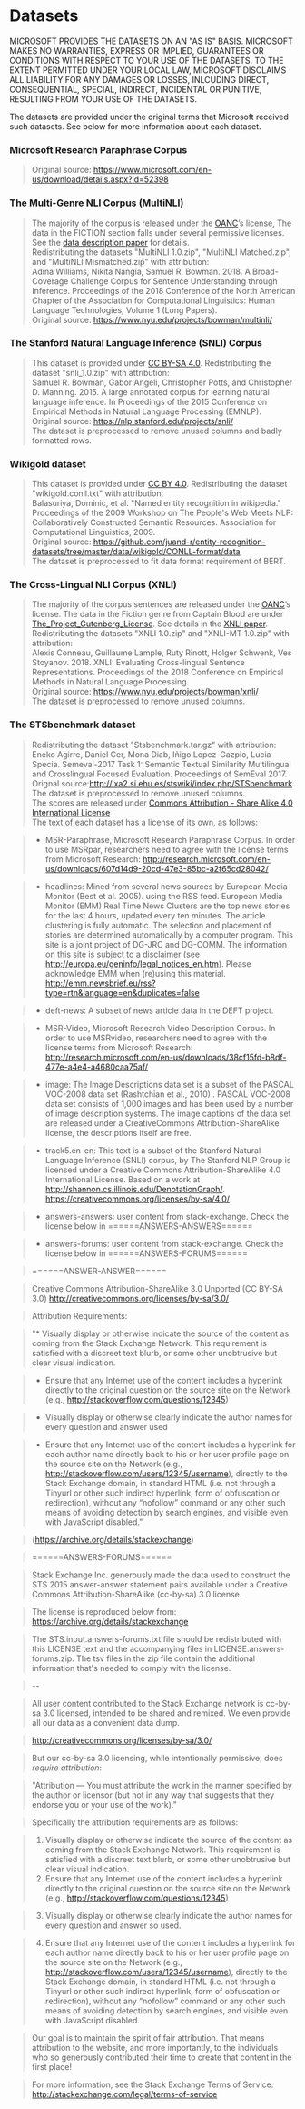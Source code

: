 # Datasets

MICROSOFT PROVIDES THE DATASETS ON AN "AS IS" BASIS. MICROSOFT MAKES NO WARRANTIES, EXPRESS OR IMPLIED, GUARANTEES OR CONDITIONS WITH RESPECT TO YOUR USE OF THE DATASETS. TO THE EXTENT PERMITTED UNDER YOUR LOCAL LAW, MICROSOFT DISCLAIMS ALL LIABILITY FOR ANY DAMAGES OR LOSSES, INLCUDING DIRECT, CONSEQUENTIAL, SPECIAL, INDIRECT, INCIDENTAL OR PUNITIVE, RESULTING FROM YOUR USE OF THE DATASETS.

The datasets are provided under the original terms that Microsoft received such datasets. See below for more information about each dataset.

### Microsoft Research Paraphrase Corpus
>Original source: https://www.microsoft.com/en-us/download/details.aspx?id=52398


### The Multi-Genre NLI Corpus (MultiNLI)
>The majority of the corpus is released under the [OANC](https://www.anc.org/OANC/license.txt)’s license, The data in the FICTION section falls under several permissive licenses. See the [data description paper](https://www.nyu.edu/projects/bowman/multinli/paper.pdf) for details.  
Redistributing the datasets "MultiNLI 1.0.zip", "MultiNLI Matched.zip", and "MultiNLI Mismatched.zip" with attribution:  
Adina Williams, Nikita Nangia, Samuel R. Bowman. 2018. A Broad-Coverage Challenge Corpus for Sentence Understanding through Inference. Proceedings of the 2018 Conference of the North American Chapter of the Association for Computational Linguistics: Human Language Technologies, Volume 1 (Long Papers).  
Original source: https://www.nyu.edu/projects/bowman/multinli/

### The Stanford Natural Language Inference (SNLI) Corpus
>This dataset is provided under [CC BY-SA 4.0](https://creativecommons.org/licenses/by-sa/4.0/).
Redistributing the dataset "snli_1.0.zip" with attribution:  
Samuel R. Bowman, Gabor Angeli, Christopher Potts, and Christopher D. Manning. 2015. A large annotated corpus for learning natural language inference. In Proceedings of the 2015 Conference on Empirical Methods in Natural Language Processing (EMNLP).  
Original source: https://nlp.stanford.edu/projects/snli/  
The dataset is preprocessed to remove unused columns and badly formatted rows.

### Wikigold dataset
>This dataset is provided under [CC BY 4.0](https://creativecommons.org/licenses/by/4.0/deed.ast).
Redistributing the dataset "wikigold.conll.txt" with attribution:  
Balasuriya, Dominic, et al. "Named entity recognition in wikipedia."
Proceedings of the 2009 Workshop on The People's Web Meets NLP: Collaboratively Constructed Semantic Resources. Association for Computational Linguistics, 2009.  
Original source: https://github.com/juand-r/entity-recognition-datasets/tree/master/data/wikigold/CONLL-format/data  
The dataset is preprocessed to fit data format requirement of BERT.

### The Cross-Lingual NLI Corpus (XNLI)
>The majority of the corpus sentences are released under the [OANC](https://www.anc.org/OANC/license.txt)’s license. The data in the Fiction genre from Captain Blood are under [The_Project_Gutenberg_License](http://www.gutenberg.org/wiki/Gutenberg:The_Project_Gutenberg_License). See details in the [XNLI paper](https://arxiv.org/pdf/1809.05053.pdf).
Redistributing the datasets "XNLI 1.0.zip" and "XNLI-MT 1.0.zip" with attribution:   
Alexis Conneau, Guillaume Lample, Ruty Rinott, Holger Schwenk, Ves Stoyanov. 2018. XNLI: Evaluating Cross-lingual Sentence Representations. Proceedings of the 2018 Conference on Empirical Methods in Natural Language Processing.  
Original source: https://www.nyu.edu/projects/bowman/xnli/  
The dataset is preprocessed to remove unused columns.


### The STSbenchmark dataset
>Redistributing the dataset "Stsbenchmark.tar.gz" with attribution:   
Eneko Agirre, Daniel Cer, Mona Diab, Iñigo Lopez-Gazpio, Lucia
 Specia. Semeval-2017 Task 1: Semantic Textual Similarity
 Multilingual and Crosslingual Focused Evaluation. Proceedings of
 SemEval 2017.  
 Orignal source:http://ixa2.si.ehu.es/stswiki/index.php/STSbenchmark  
 The dataset is preprocessed to remove unused columns.  
>The scores are released under [Commons Attribution - Share Alike 4.0
International License](http://creativecommons.org/licenses/by-sa/4.0/)  
> The text of each dataset has a license of its own, as follows:

>- MSR-Paraphrase, Microsoft Research Paraphrase Corpus. In order to use
  MSRpar, researchers need to agree with the license terms from
  Microsoft Research:
  http://research.microsoft.com/en-us/downloads/607d14d9-20cd-47e3-85bc-a2f65cd28042/

>- headlines: Mined from several news sources by European Media Monitor
  (Best et al. 2005). using the RSS feed. European Media Monitor (EMM)
  Real Time News Clusters are the top news stories for the last 4
  hours, updated every ten minutes. The article clustering is fully
  automatic. The selection and placement of stories are determined
  automatically by a computer program. This site is a joint project of
  DG-JRC and DG-COMM. The information on this site is subject to a
  disclaimer (see
  http://europa.eu/geninfo/legal_notices_en.htm). Please acknowledge
  EMM when (re)using this material.
  http://emm.newsbrief.eu/rss?type=rtn&language=en&duplicates=false

>- deft-news: A subset of news article data in the DEFT
  project.  

>- MSR-Video, Microsoft Research Video Description Corpus.  In order to
  use MSRvideo, researchers need to agree with the license terms from
  Microsoft Research:
  http://research.microsoft.com/en-us/downloads/38cf15fd-b8df-477e-a4e4-a4680caa75af/

>- image: The Image Descriptions data set is a subset of
  the PASCAL VOC-2008 data set (Rashtchian et al., 2010) . PASCAL
  VOC-2008 data set consists of 1,000 images and has been used by a
  number of image description systems. The image captions of the data
  set are released under a CreativeCommons Attribution-ShareAlike
  license, the descriptions itself are free.

>- track5.en-en: This text is a subset of the Stanford Natural
  Language Inference (SNLI) corpus, by The Stanford NLP Group is
  licensed under a Creative Commons Attribution-ShareAlike 4.0
  International License. Based on a work at
  http://shannon.cs.illinois.edu/DenotationGraph/.
  https://creativecommons.org/licenses/by-sa/4.0/

>- answers-answers: user content from stack-exchange. Check the license
  below in ======ANSWERS-ANSWERS======

>- answers-forums: user content from stack-exchange. Check the license
  below in ======ANSWERS-FORUMS======



>======ANSWER-ANSWER======

>Creative Commons Attribution-ShareAlike 3.0 Unported (CC BY-SA 3.0)
http://creativecommons.org/licenses/by-sa/3.0/

>Attribution Requirements:

>   "* Visually display or otherwise indicate the source of the content
      as coming from the Stack Exchange Network. This requirement is
      satisfied with a discreet text blurb, or some other unobtrusive but
      clear visual indication.

>    * Ensure that any Internet use of the content includes a hyperlink
      directly to the original question on the source site on the Network
      (e.g., http://stackoverflow.com/questions/12345)

>    * Visually display or otherwise clearly indicate the author names for
      every question and answer used

>    * Ensure that any Internet use of the content includes a hyperlink for
      each author name directly back to his or her user profile page on the
      source site on the Network (e.g.,
      http://stackoverflow.com/users/12345/username), directly to the Stack
      Exchange domain, in standard HTML (i.e. not through a Tinyurl or other
      such indirect hyperlink, form of obfuscation or redirection), without
      any “nofollow” command or any other such means of avoiding detection by
      search engines, and visible even with JavaScript disabled."

>    (https://archive.org/details/stackexchange)



>======ANSWERS-FORUMS======


>Stack Exchange Inc. generously made the data used to construct the STS 2015 answer-answer statement pairs available under a Creative Commons Attribution-ShareAlike (cc-by-sa) 3.0 license.

>The license is reproduced below from: https://archive.org/details/stackexchange

>The STS.input.answers-forums.txt file should be redistributed with this LICENSE text and the accompanying files in LICENSE.answers-forums.zip. The tsv files in the zip file contain the additional information that's needed to comply with the license.

>--

>All user content contributed to the Stack Exchange network is cc-by-sa 3.0 licensed, intended to be shared and remixed. We even provide all our data as a convenient data dump.

>http://creativecommons.org/licenses/by-sa/3.0/

>But our cc-by-sa 3.0 licensing, while intentionally permissive, does *require attribution*:

>"Attribution — You must attribute the work in the manner specified by the author or licensor (but not in any way that suggests that they endorse you or your use of the work)."

>Specifically the attribution requirements are as follows:

>  1. Visually display or otherwise indicate the source of the content as coming from the Stack Exchange Network. This requirement is satisfied with a discreet text blurb, or some other unobtrusive but clear visual indication.
>  2. Ensure that any Internet use of the content includes a hyperlink directly to the original question on the source site on the Network (e.g., http://stackoverflow.com/questions/12345)

>  3. Visually display or otherwise clearly indicate the author names for every question and answer so used.

>  4. Ensure that any Internet use of the content includes a hyperlink for each author name directly back to his or her user profile page on the source site on the Network (e.g., http://stackoverflow.com/users/12345/username), directly to the Stack Exchange domain, in standard HTML (i.e. not through a Tinyurl or other such indirect hyperlink, form of obfuscation or redirection), without any “nofollow” command or any other such means of avoiding detection by search engines, and visible even with JavaScript disabled.

>Our goal is to maintain the spirit of fair attribution. That means attribution to the website, and more importantly, to the individuals who so generously contributed their time to create that content in the first place!

>For more information, see the Stack Exchange Terms of Service: http://stackexchange.com/legal/terms-of-service  
